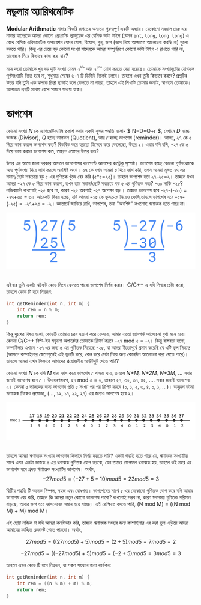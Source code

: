 
# মডুলার অ্যারিথমেটিক
**Modular Arithmatic** নাম্বার থিওরি জগতের অন্যতম গুরুত্বপূর্ণ একটি অধ্যায়। যেকোনো নরমাল রেঞ্জ এর নাম্বার যাদেরকে আমরা কোনো প্রোগ্রামিং ল্যাঙ্গুয়েজ এর বেসিক ডাটা টাইপ (যেমন `int`, `long`, `long long`) এ রেখে বেসিক এরিথমেটিক অপারেশন যেমন যোগ, বিয়োগ, গুন্, ভাগ (ভাগ নিয়ে  আপাতত আলোচনা করছি না) গুলো করতে পারি। কিন্তু এর চেয়ে বড় কোনো সংখ্যা যাদেরকে আমরা সম্পূর্ণরূপে কোনো ডাটা টাইপ এ রাখতে পারি না, তাদেরকে নিয়ে কিভাবে কাজ করা যায়? 

মনে করো তোমাকে খুব বড় দুটি সংখ্যা যেমন ২<sup>৯৯</sup> আর ২<sup>১০০</sup> যোগ করতে  দেয়া হয়েছে। তোমাকে সংখ্যাদুটোর যোগফল পূর্ণসংখ্যাটি দিতে হবে না, শুধুমাত্র শেষের ৬-৭ টি ডিজিট দিলেই চলবে। তাহলে এখন তুমি কিভাবে করবে? প্রশ্নটির উত্তর যদি তুমি এক ঝলকে চিন্তা ছাড়াই বলে ফেলতে না পারো, তাহলে এই লিখাটি তোমার জন্যই, স্বাগতম তোমাকে। আপাতত প্রশ্নটি মাথায় রেখে সামনে যাওয়া যাক।

# ভাগশেষ
কোনো সংখ্যা *N* কে ম্যাথমেটিক্যালি প্রকাশ করার একটা সুন্দর পদ্ধতি হলো- $ N=D*Q+r $, যেখানে *D* হচ্ছে ভাজক (Divisor), *Q* হচ্ছে  ভাগফল (Quotient), আর *r* হচ্ছে ভাগশেষ (reminder)। আচ্ছা, ২৭ কে ৫ দিয়ে ভাগ করলে ভাগশেষ কত? বিড়বিড় করে হয়তো হিসেবে করে ফেলেছো, উত্তর ২। এবার যদি বলি, -২৭ কে ৫ দিয়ে ভাগ করলে ভাগশেষ কত, তাহলে তোমার উত্তর কত? 

উত্তর এর আগে জানা দরকার আসলে ভাগশেষের কনসেপ্ট আমাদের কতটুকু সুস্পষ্ট।  ভাগশেষ হচ্ছে কোনো পূর্ণসংখ্যাকে অন্য পূর্ণসংখ্যা দিয়ে ভাগ করলে অবশিষ্ট অংশ। ২৭ কে যখন আমরা ৫ দিয়ে ভাগ করি, তখন আমরা মূলত ২৭ এর সমান/ছোট সবচেয়ে বড় ৫ এর গুণিতক খুঁজে বের করি (৫*৫=২৫)। তাহলে ভাগশেষ হবে ২৭-২৫=২। তাহলে যখন আমরা -২৭ কে ৫ দিয়ে ভাগ করবো, তখন তার সমান/ছোট সবচেয়ে বড় ৫ এর গুণিতক কত? -৩০ নাকি -২৫? লজিক্যালি কখনোই -২৫ হবে না, কারণ -২৫ অবশ্যই -২৭ অপেক্ষা বড় । তাহলে ভাগশেষ হবে -২৭-(-৩০) = -২৭+৩০ = ৩। আরেকটা বিষয় হচ্ছে, যদি আমরা -২৫ কে ভুলক্রমে নিয়েও  ফেলি,তাহলে ভাগশেষ হবে -২৭-(-২৫) = -২৭+২৫ = -২। জ্ঞাতার্থে জানিয়ে রাখি, ভাগশেষ, তথা "অবশিষ্ট" কখনোই ঋণাত্মক হতে পারে না।

<div align="center">
    <img src="Contents/negativeMod.png" height="150" width="600">
</div>
<br>

এইবার তুমি একটা ঝটফট কোড লিখে ফেলতে পারো ভাগশেষ নির্ণয় করার। C/C++ এ যদি লিখার চেষ্টা করো, তাহলে কোড টি হবে নিম্নরূপ:

```cpp
int getReminder(int n, int m) {
    int rem = n % m;
    return rem;
}
```

কিন্তু দুঃখের বিষয় হলো, কোডটি তোমায় চরম হতাশ করে ফেলবে, আমার এতো জ্ঞানগর্ভ আলোচনা বৃথা মনে হবে। কেননা C/C++ বিল্ট-ইন মডুলো অপারেটর তোমাকে রিটার্ন করবে -২৭ mod ৫ = -২। কিন্তু বাস্তবতা হলো, কম্পাইলার এখানে -২৭ এর জন্য ৫ এর গুণিতক নিয়েছে -২৫, যা আমরা ইতোপূর্বে প্রমান করেছি যে এটি ভুল সিদ্ধান্ত (আসলে কম্পাইলার জেনেশুনেই এই ভুলটি করে, কেন করে সেটা নিয়ে অন্য কোনদিন আলোচনা করা যেতে পারে)। তাহলে আমরা এখন কিভাবে আমাদের প্রয়োজনীয় আউটপুট পেতে পারি?

কোনো সংখ্যা *N* কে যদি *M* দ্বারা ভাগ করে ভাগশেষ *r* পাওয়া যায়, তাহলে *N+M, N+2M, N+3M, ...* সবার জন্যই ভাগশেষ হবে *r* । উদাহরণস্বরূপ, ২৭ mod ৫ = ২, তাহলে ২৭, ৩২, ৩৭, ৪২, .... সবার জন্যই ভাগশেষ ২। কেননা ৫ ভাজকের জন্য ভাগশেষ প্রতি ৫ সংখ্যা পর পর রিপিট করবে (০, ১, ২, ৩, ৪, ০, ১, ...)।  অনুরূপ ঘটনা ঋণাত্মক দিকেও প্রযোজ্য, (..., ১২, ১৭, ২২, ২৭) এর জন্যও  ভাগশেষ হবে ২।

<div align="center">
    <img src="Contents/mod-line.png" height="100" width="700">
</div>
<br>


তাহলে আমরা ঋণাত্মক সংখ্যার ভাগশেষ কিভাবে নির্ণয় করতে পারি? একটা পদ্ধতি হতে পারে যে, ঋণাত্মক সংখ্যাটির সাথে এমন একটা ভাজক ৫ এর ধনাত্মক গুণিতক যোগ করবো, যেন তাদের যোগফল ধনাত্মক হয়, তাহলে ওই নম্বর এর ভাগশেষ হবে প্রদত্ত ঋণাত্মক সংখ্যাটির ভাগশেষ। অর্থাৎ, $$ -27 mod 5 = (-27 + 5*10) mod 5 = 23 mod 5 = 3 $$

দ্বিতীয় পদ্ধতি টি অনেক সিম্পল, সহজ এবং বোধগম্য। ভাগশেষের সাথে ৫ এর যেকোনো গুণিতক যোগ করে যদি আবার ভাগশেষ বের করি, তাহলে কি আমরা নতুন কোনো ভাগশেষ পাবো? কখনোই সম্ভব না, কারণ সবসময় গুণিতক পরিমান বাড়ছে, আবার ভাগ হয়ে ভাগশেষের সমান হয়ে যাচ্ছে। এই প্রেক্ষিতে বলতে পারি, (N mod M) = ((N mod M) + M) mod M। 

এই ছোট্ট লজিক টা যদি আমরা কনসিডার করি, তাহলে ঋণাত্মক সংহার জন্য  কম্পাইলার এর করা ভুল এড়িয়ে আমরা আমাদের কাঙ্খিত রেজাল্ট পেতে পারবো। অর্থাৎ,

$$ 27 mod 5 = ((27 mod 5) + 5) mod 5 = (2 + 5) mod 5 = 7 mod 5 = 2 $$

$$ -27 mod 5 = ((-27 mod 5) + 5) mod 5 = (-2 + 5) mod 5 = 3 mod 5 = 3 $$

তাহলে এখন কোড টি হবে নিম্নরূপ, যা সকল সংখ্যার জন্য কার্যকর:

```cpp
int getReminder(int n, int m) {
    int rem = ((n % m) + m) % m;
    return rem;
}
```



